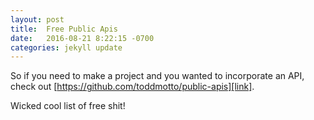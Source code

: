 ```yaml
---
layout: post
title:  Free Public Apis
date:   2016-08-21 8:22:15 -0700
categories: jekyll update
---
```


So if you need to make a project and you wanted to incorporate an API, check out [https://github.com/toddmotto/public-apis][link].

[link]: https://github.com/toddmotto/public-apis

Wicked cool list of free shit!
